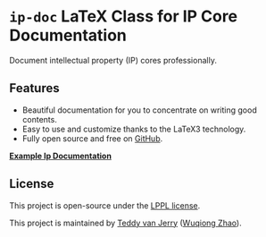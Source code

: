 # `ip-doc` LaTeX Class for IP Core Documentation
Document intellectual property (IP) cores professionally.

## Features
- Beautiful documentation for you to concentrate on writing good contents.
- Easy to use and customize thanks to the LaTeX3 technology.
- Fully open source and free on [GitHub](https://github.com/Teddy-van-Jerry/ip-doc).

[**Example Ip Documentation**](https://teddy-van-jerry.github.io/ip-doc/ip-doc-example.pdf)

## License
This project is open-source under the [LPPL license](LICENSE).

This project is maintained by [Teddy van Jerry](https://github.com/Teddy-van-Jerry) ([Wuqiong Zhao](https://wqzhao.org)).
